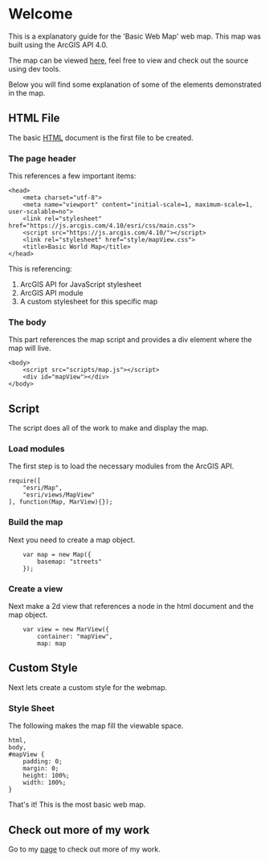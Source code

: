 # Welcome

This is a explanatory guide for the 'Basic Web Map' web map.  This map was built using the ArcGIS API 4.0.

The map can be viewed [here](https://jwparker1797.github.io/BasicWorldMap/map.html), feel free to view and check out the source using dev tools.

Below you will find some explanation of some of the elements demonstrated in the map.

## HTML File

The basic [HTML](https://github.com/jwparker1797/BasicWorldMap/blob/master/map.html) document is the first file to be created. 

### The page header 

This references a few important items:

```header
<head>
    <meta charset="utf-8">
    <meta name="viewport" content="initial-scale=1, maximum-scale=1, user-scalable=no">
    <link rel="stylesheet" href="https://js.arcgis.com/4.10/esri/css/main.css">
    <script src="https://js.arcgis.com/4.10/"></script>
    <link rel="stylesheet" href="style/mapView.css">
    <title>Basic World Map</title>
</head>
```

This is referencing:
1. ArcGIS API for JavaScript stylesheet
2. ArcGIS API module
3. A custom stylesheet for this specific map

### The body 

This part references the map script and provides a div element where the map will live.

```body
<body>
    <script src="scripts/map.js"></script>
    <div id="mapView"></div>
</body>
```

## Script

The script does all of the work to make and display the map.

### Load modules

The first step is to load the necessary modules from the ArcGIS API.

```loadmodules
require([
    "esri/Map",
    "esri/views/MapView"
], function(Map, MarView){});
```

### Build the map

Next you need to create a map object.

```mapobject
    var map = new Map({
        basemap: "streets"
    });
```

### Create a view

Next make a 2d view that references a node in the html document and the map object.

```view
    var view = new MarView({
        container: "mapView",
        map: map
```

## Custom Style

Next lets create a custom style for the webmap.

### Style Sheet

The following makes the map fill the viewable space.

```style
html,
body,
#mapView {
    padding: 0;
    margin: 0;
    height: 100%;
    width: 100%;
}
```


That's it!  This is the most basic web map.


## Check out more of my work

Go to my [page](https://jwparker1797.github.io) to check out more of my work.
